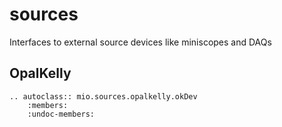 # sources

Interfaces to external source devices like miniscopes and DAQs

## OpalKelly

```{eval-rst}
.. autoclass:: mio.sources.opalkelly.okDev
    :members:
    :undoc-members:
```